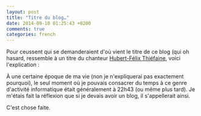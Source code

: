 ```yaml
---
layout: post
title: "Titre du blog…"
date: 2014-09-10 01:25:43 +0200
comments: true
categories: french
---
```


Pour ceussent qui se demanderaient d'où vient le titre de ce blog (qui oh hasard, ressemble à un titre du chanteur [Hubert-Félix Thiéfaine](http://www.thiefaine.com/), voici l'explication :

À une certaine époque de ma vie (non je n'expliquerai pas exactement pourquoi), le seul moment où je pouvais consacrer du temps à ce genre d'activité informatique était généralement à 22h43 (ou même plus tard). Je m'étais fait la réflexion que si je devais avoir un blog, il s'appellerait ainsi.

C'est chose faite.

